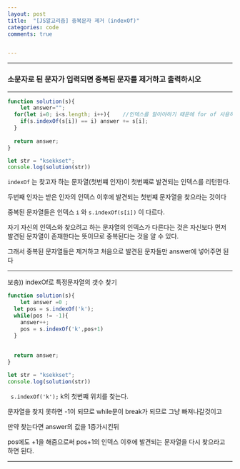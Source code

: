 ```yaml
---
layout: post
title:  "[JS알고리즘] 중복문자 제거 (indexOf)"
categories: code 
comments: true


---
```






---

### 소문자로 된 문자가 입력되면 중복된 문자를 제거하고 출력하시오

---





~~~javascript
function solution(s){
	let answer="";
  for(let i=0; i<s.length; i++){	//인덱스를 알아야하기 때문에 for of 사용하면 안됨
    if(s.indexOf(s[i]) == i) answer += s[i];
  }
  
  return answer;
}

let str = "ksekkset";
console.log(solution(str))
~~~



`indexOf` 는 찾고자 하는 문자열(첫번쨰 인자)이 첫번쨰로 발견되는 인덱스를 리턴한다.

두번째 인자는 받은 인자의 인덱스 이후에 발견되는 첫번쨰 문자열을 찾으라는 것이다

중복된 문자열들은 인덱스 `i` 와 `s.indexOf(s[i])` 이 다르다.

자기 자신의 인덱스와 찾으려고 하는 문자열의 인덱스가 다른다는 것은 자신보다 먼저 발견된 문자열이 존재한다는 뜻이므로 중복된다는 것을 알 수 있다.

그래서 중복된 문자열들은 제거하고 처음으로 발견된 문자들만 answer에 넣어주면 된다



---

보충)) indexOf로 특정문자열의 갯수 찾기

~~~javascript
function solution(s){
	let answer =0 ;
  let pos = s.indexOf('k');
  while(pos != -1){
    answer++;
    pos = s.indexOf('k',pos+1)
  }
  
  
  return answer;
}

let str = "ksekkset";
console.log(solution(str))
~~~

` s.indexOf('k');` k의 첫번쨰 위치를 찾는다.

문자열을 찾지 못하면 -1이 되므로 while문이 break가 되므로 그냥 빠져나갈것이고 

만약 찾는다면 answer의 값을 1증가시킨뒤

pos에도 +1을 해줌으로써 pos+1의 인덱스 이후에 발견되는 문자열을 다시 찾으라고 하면 된다.



---









<br>






